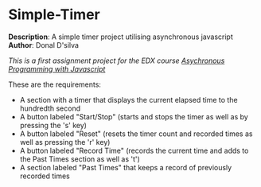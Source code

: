 # Simple-Timer

**Description**: A simple timer project utilising asynchronous javascript 
**Author**: Donal D'silva 

_This is a first assignment project for the EDX course [Asychronous Programming with Javascript](https://www.edx.org/course/asynchronous-programming-javascript-microsoft-dev234x-0)_

These are the requirements:
* A section with a timer that displays the current elapsed time to the hundredth second
* A button labeled "Start/Stop" (starts and stops the timer as well as by pressing the 's' key)
* A button labeled "Reset" (resets the timer count and recorded times as well as pressing the 'r' key)
* A button labeled "Record Time" (records the current time and adds to the Past Times section as well as 't')
* A section labeled "Past Times" that keeps a record of previously recorded times
